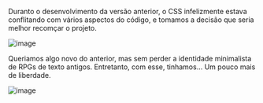 <p>Duranto o desenvolvimento da versão anterior, o CSS infelizmente estava conflitando com vários aspectos do código, e tomamos a decisão que seria melhor recomçar o projeto.</p>

![image](https://github.com/user-attachments/assets/d1b7fe42-f618-4862-9009-405bd766d72c)

<p>Queriamos algo novo do anterior, mas sem perder a identidade minimalista de RPGs de texto antigos. Entretanto, com esse, tinhamos... Um pouco mais de liberdade.</p>

![image](https://github.com/user-attachments/assets/9a3298a6-a30a-4f89-b15a-f2933b77e090)
